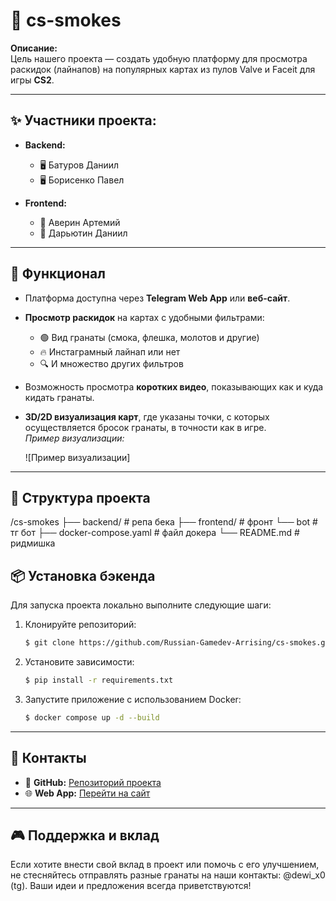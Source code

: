 # 📌 **cs-smokes**  
**Описание:**  
Цель нашего проекта — создать удобную платформу для просмотра раскидок (лайнапов) на популярных картах из пулов Valve и Faceit для игры **CS2**.

---

## ✨ **Участники проекта:**

- **Backend:**
  - 🖥️ Батуров Даниил  
  - 🖥️ Борисенко Павел  

- **Frontend:**
  - 🎨 Аверин Артемий  
  - 🎨 Дарьютин Даниил  

---

## 🚀 **Функционал**

- Платформа доступна через **Telegram Web App** или **веб-сайт**.
- **Просмотр раскидок** на картах с удобными фильтрами:
  - 🟢 Вид гранаты (смока, флешка, молотов и другие)
  - 🔥 Инстаграмный лайнап или нет
  - 🔍 И множество других фильтров
- Возможность просмотра **коротких видео**, показывающих как и куда кидать гранаты.
- **3D/2D визуализация карт**, где указаны точки, с которых осуществляется бросок гранаты, в точности как в игре.  
  *Пример визуализации:*
  
  ![Пример визуализации]

---

## 📂 **Структура проекта**
/cs-smokes
├── backend/                # репа бека
├── frontend/               # фронт
└── bot                     # тг бот
├── docker-compose.yaml     # файл докера 
└── README.md               # ридмишка
## 📦 **Установка бэкенда**

Для запуска проекта локально выполните следующие шаги:

1. Клонируйте репозиторий:
    ```bash
    $ git clone https://github.com/Russian-Gamedev-Arrising/cs-smokes.git
    ```

2. Установите зависимости:
    ```bash
    $ pip install -r requirements.txt
    ```

3. Запустите приложение с использованием Docker:
    ```bash
    $ docker compose up -d --build
    ```

---

## 💬 **Контакты**

- 🐙 **GitHub:** [Репозиторий проекта](https://github.com/Russian-Gamedev-Arrising/cs-smokes)  
- 🌐 **Web App:** [Перейти на сайт](https://cs-smokes.com)  

---

## 🎮 **Поддержка и вклад**

Если хотите внести свой вклад в проект или помочь с его улучшением, не стесняйтесь отправлять разные гранаты на наши контакты: @dewi_x0 (tg). Ваши идеи и предложения всегда приветствуются!  
